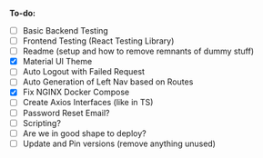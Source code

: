 **To-do:**
- [ ] Basic Backend Testing
- [ ] Frontend Testing (React Testing Library)
- [ ] Readme (setup and how to remove remnants of dummy stuff)
- [x] Material UI Theme
- [ ] Auto Logout with Failed Request
- [ ] Auto Generation of Left Nav based on Routes
- [x] Fix NGINX Docker Compose
- [ ] Create Axios Interfaces (like in TS)
- [ ] Password Reset Email?
- [ ] Scripting?
- [ ] Are we in good shape to deploy?
- [ ] Update and Pin versions (remove anything unused)